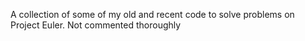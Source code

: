 A collection of some of my old and recent code to solve problems on Project Euler. Not commented thoroughly
